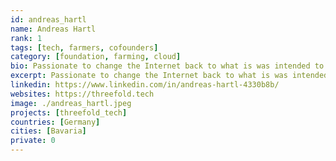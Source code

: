 ```yaml
---
id: andreas_hartl
name: Andreas Hartl
rank: 1
tags: [tech, farmers, cofounders]
category: [foundation, farming, cloud]
bio: Passionate to change the Internet back to what is was intended to be - unbiased and assessable for all everywhere independent of race, color and religion. Grateful to work in a team that strives to make that change happen. Gathered experience in various tech companies over the years being in charge of local and international business. Working with people, building trustful relationships and empowering people whenever possible is a big part of my values.
excerpt: Passionate to change the Internet back to what is was intended to be.
linkedin: https://www.linkedin.com/in/andreas-hartl-4330b8b/
websites: https://threefold.tech
image: ./andreas_hartl.jpeg
projects: [threefold_tech]
countries: [Germany]
cities: [Bavaria]
private: 0
---
```

